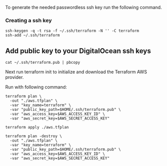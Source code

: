 To generate the needed passwordless ssh key run the following command.

### Creating a ssh key
    ssh-keygen -q -t rsa -f ~/.ssh/terraform -N '' -C terraform
    ssh-add ~/.ssh/terraform


## Add public key to your DigitalOcean ssh keys
    cat ~/.ssh/terraform.pub | pbcopy


Next run terraform init to initialize and download the Terraform AWS provider.

Run with following command:

    terraform plan \
      -out "./aws.tfplan" \
      -var "key_name=terraform" \
      -var "public_key_path=$HOME/.ssh/terraform.pub" \
      -var "aws_access_key=$AWS_ACCESS_KEY_ID" \
      -var "aws_secret_key=$AWS_SECRET_ACCESS_KEY"

    terraform apply ./aws.tfplan

    terraform plan -destroy \
      -out "./aws.tfplan" \
      -var "key_name=terraform" \
      -var "public_key_path=$HOME/.ssh/terraform.pub" \
      -var "aws_access_key=$AWS_ACCESS_KEY_ID" \
      -var "aws_secret_key=$AWS_SECRET_ACCESS_KEY"
